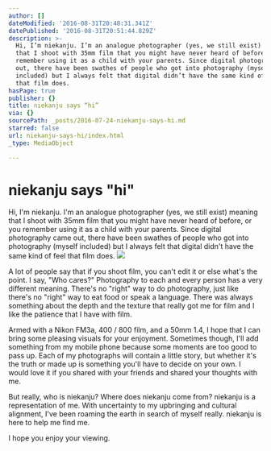 ```yaml
---
author: []
dateModified: '2016-08-31T20:48:31.341Z'
datePublished: '2016-08-31T20:51:44.829Z'
description: >-
  Hi, I’m niekanju. I’m an analogue photographer (yes, we still exist) meaning
  that I shoot with 35mm film that you might have never heard of before, or you
  remember using it as a child with your parents. Since digital photography came
  out, there have been swathes of people who got into photography (myself
  included) but I always felt that digital didn’t have the same kind of feel
  that film does.
hasPage: true
publisher: {}
title: niekanju says “hi”
via: {}
sourcePath: _posts/2016-07-24-niekanju-says-hi.md
starred: false
url: niekanju-says-hi/index.html
_type: MediaObject

---
```

# niekanju says "hi"

Hi, I'm niekanju. I'm an analogue photographer (yes, we still exist) meaning that I shoot with 35mm film that you might have never heard of before, or you remember using it as a child with your parents. Since digital photography came out, there have been swathes of people who got into photography (myself included) but I always felt that digital didn't have the same kind of feel that film does.
![](https://the-grid-user-content.s3-us-west-2.amazonaws.com/8d55f109-db78-4bd5-a158-877b93be2339.jpg)

A lot of people say that if you shoot film, you can't edit it or else what's the point. I say, "Who cares?" Photography to each and every person has a very different meaning. There's no "right" way to do photography, just like there's no "right" way to eat food or speak a language. There was always something about the depth and the texture that really got me for film and I like the patience that I have with film.

Armed with a Nikon FM3a, 400 / 800 film, and a 50mm 1.4, I hope that I can bring some pleasing visuals for your enjoyment. Sometimes though, I'll add something from my mobile phone because some moments are too good to pass up. Each of my photographs will contain a little story, but whether it's the truth or made up is something you'll have to decide on your own. I would love it if you shared with your friends and shared your thoughts with me.

But really, who is niekanju? Where does niekanju come from? niekanju is a representation of me. With uncertainty to my upbringing and cultural alignment, I've been roaming the earth in search of myself really. niekanju is here to help me find me.

I hope you enjoy your viewing.